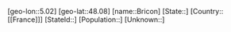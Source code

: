 ﻿---
location: [48.08,5.02]
type: City
tags:
- geo/City


SpocWebEntityId: 29348
isDeleted: false
confidential: public

---
[geo-lon::5.02]
[geo-lat::48.08]
[name::Bricon]
[State::]
[Country::[[France]]]
[StateId::]
[Population::]
[Unknown::]

